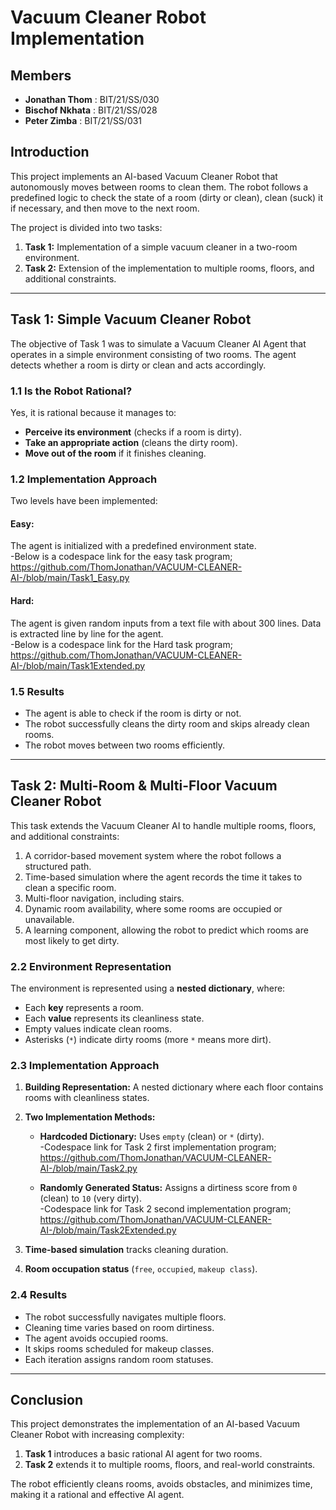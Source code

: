 # Vacuum Cleaner Robot Implementation

## **Members**
- **Jonathan Thom** : BIT/21/SS/030  
- **Bischof Nkhata** : BIT/21/SS/028  
- **Peter Zimba** : BIT/21/SS/031  

## **Introduction**
This project implements an AI-based Vacuum Cleaner Robot that autonomously moves between rooms to clean them. The robot follows a predefined logic to check the state of a room (dirty or clean), clean (suck) it if necessary, and then move to the next room.

The project is divided into two tasks:

1. **Task 1:** Implementation of a simple vacuum cleaner in a two-room environment.
2. **Task 2:** Extension of the implementation to multiple rooms, floors, and additional constraints.

---

## **Task 1: Simple Vacuum Cleaner Robot**
The objective of Task 1 was to simulate a Vacuum Cleaner AI Agent that operates in a simple environment consisting of two rooms. The agent detects whether a room is dirty or clean and acts accordingly.

### **1.1 Is the Robot Rational?**
Yes, it is rational because it manages to:  
- **Perceive its environment** (checks if a room is dirty).  
- **Take an appropriate action** (cleans the dirty room).  
- **Move out of the room** if it finishes cleaning.  

### **1.2 Implementation Approach**
Two levels have been implemented:

#### **Easy:**
The agent is initialized with a predefined environment state.   
  -Below is a codespace link for the easy task program;  
    https://github.com/ThomJonathan/VACUUM-CLEANER-AI-/blob/main/Task1_Easy.py

#### **Hard:**
The agent is given random inputs from a text file with about 300 lines. Data is extracted line by line for the agent.  
  -Below is a codespace link for the Hard task program;  
    https://github.com/ThomJonathan/VACUUM-CLEANER-AI-/blob/main/Task1Extended.py

### **1.5 Results**
- The agent is able to check if the room is dirty or not.  
- The robot successfully cleans the dirty room and skips already clean rooms.  
- The robot moves between two rooms efficiently.  

---

## **Task 2: Multi-Room & Multi-Floor Vacuum Cleaner Robot**
This task extends the Vacuum Cleaner AI to handle multiple rooms, floors, and additional constraints:

1. A corridor-based movement system where the robot follows a structured path.  
2. Time-based simulation where the agent records the time it takes to clean a specific room.  
3. Multi-floor navigation, including stairs.  
4. Dynamic room availability, where some rooms are occupied or unavailable.  
5. A learning component, allowing the robot to predict which rooms are most likely to get dirty.  

### **2.2 Environment Representation**
The environment is represented using a **nested dictionary**, where:  
- Each **key** represents a room.  
- Each **value** represents its cleanliness state.  
- Empty values indicate clean rooms.  
- Asterisks (`*`) indicate dirty rooms (more `*` means more dirt).  

### **2.3 Implementation Approach**
1. **Building Representation:** A nested dictionary where each floor contains rooms with cleanliness states.  
2. **Two Implementation Methods:**  
   - **Hardcoded Dictionary:** Uses `empty` (clean) or `*` (dirty).      
        -Codespace link for Task 2 first implementation program;      
         https://github.com/ThomJonathan/VACUUM-CLEANER-AI-/blob/main/Task2.py
      
   - **Randomly Generated Status:** Assigns a dirtiness score from `0` (clean) to `10` (very dirty).    
       -Codespace link for Task 2 second implementation program;   
         https://github.com/ThomJonathan/VACUUM-CLEANER-AI-/blob/main/Task2Extended.py

3. **Time-based simulation** tracks cleaning duration.  
4. **Room occupation status** (`free`, `occupied`, `makeup class`).  

### **2.4 Results**
- The robot successfully navigates multiple floors.  
- Cleaning time varies based on room dirtiness.  
- The agent avoids occupied rooms.  
- It skips rooms scheduled for makeup classes.  
- Each iteration assigns random room statuses.  

---

## **Conclusion**
This project demonstrates the implementation of an AI-based Vacuum Cleaner Robot with increasing complexity:

1. **Task 1** introduces a basic rational AI agent for two rooms.  
2. **Task 2** extends it to multiple rooms, floors, and real-world constraints.  

The robot efficiently cleans rooms, avoids obstacles, and minimizes time, making it a rational and effective AI agent.  

